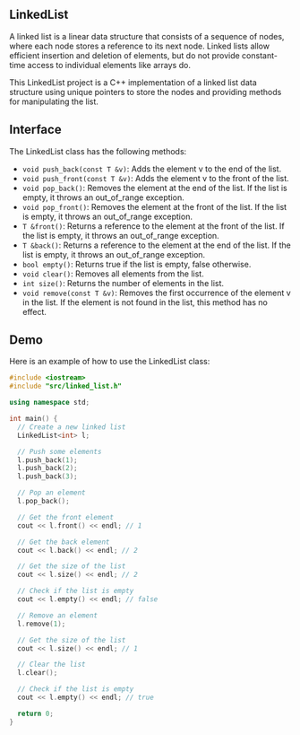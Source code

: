 ## LinkedList
A linked list is a linear data structure that consists of a sequence of nodes, where each node stores a reference to its next node. Linked lists allow efficient insertion and deletion of elements, but do not provide constant-time access to individual elements like arrays do.

This LinkedList project is a C++ implementation of a linked list data structure using unique pointers to store the nodes and providing methods for manipulating the list.

## Interface

The LinkedList class has the following methods:

* `void push_back(const T &v)`: Adds the element v to the end of the list.
* `void push_front(const T &v)`: Adds the element v to the front of the list.
* `void pop_back()`: Removes the element at the end of the list. If the list is empty, it throws an out_of_range exception.
* `void pop_front()`: Removes the element at the front of the list. If the list is empty, it throws an out_of_range exception.
* `T &front()`: Returns a reference to the element at the front of the list. If the list is empty, it throws an out_of_range exception.
* `T &back()`: Returns a reference to the element at the end of the list. If the list is empty, it throws an out_of_range exception.
* `bool empty()`: Returns true if the list is empty, false otherwise.
* `void clear()`: Removes all elements from the list.
* `int size()`: Returns the number of elements in the list.
* `void remove(const T &v)`: Removes the first occurrence of the element v in the list. If the element is not found in the list, this method has no effect.

## Demo

Here is an example of how to use the LinkedList class:

```cpp
#include <iostream>
#include "src/linked_list.h"

using namespace std;

int main() {
  // Create a new linked list
  LinkedList<int> l;

  // Push some elements
  l.push_back(1);
  l.push_back(2);
  l.push_back(3);

  // Pop an element
  l.pop_back();

  // Get the front element
  cout << l.front() << endl; // 1

  // Get the back element
  cout << l.back() << endl; // 2

  // Get the size of the list
  cout << l.size() << endl; // 2

  // Check if the list is empty
  cout << l.empty() << endl; // false

  // Remove an element
  l.remove(1);

  // Get the size of the list
  cout << l.size() << endl; // 1

  // Clear the list
  l.clear();

  // Check if the list is empty
  cout << l.empty() << endl; // true

  return 0;
}
```